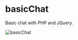 # basicChat
Basic chat with PHP and JQuery.

![basicChat](https://user-images.githubusercontent.com/43521892/102835410-6b2ae380-43d5-11eb-8f1a-836311998eef.png)
